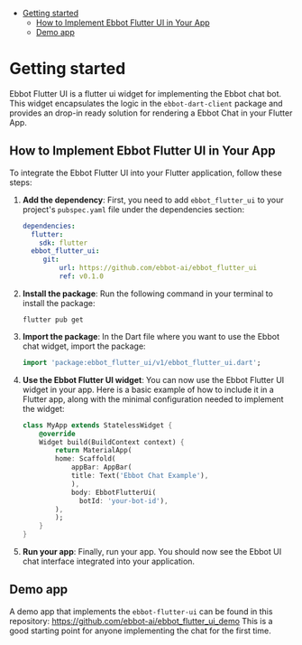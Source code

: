 - [Getting started](#getting-started)
  - [How to Implement Ebbot Flutter UI in Your App](#how-to-implement-ebbot-flutter-ui-in-your-app)
  - [Demo app](#demo-app)


# Getting started

Ebbot Flutter UI is a flutter ui widget for implementing the Ebbot chat bot.
This widget encapsulates the logic in the `ebbot-dart-client` package and provides an drop-in ready solution for rendering a Ebbot Chat in your Flutter App.

## How to Implement Ebbot Flutter UI in Your App

To integrate the Ebbot Flutter UI into your Flutter application, follow these steps:

1. **Add the dependency**: First, you need to add `ebbot_flutter_ui` to your project's `pubspec.yaml` file under the dependencies section:

   ```yaml
   dependencies:
     flutter:
       sdk: flutter
     ebbot_flutter_ui:
        git:
            url: https://github.com/ebbot-ai/ebbot_flutter_ui
            ref: v0.1.0

1. **Install the package**: Run the following command in your terminal to install the package:
    ```
    flutter pub get
    ```
2. **Import the package**: In the Dart file where you want to use the Ebbot chat widget, import the package:
    ```dart
    import 'package:ebbot_flutter_ui/v1/ebbot_flutter_ui.dart';
    ```
3. **Use the Ebbot Flutter UI widget**:  You can now use the Ebbot Flutter UI widget in your app. Here is a basic example of how to include it in a Flutter app, along with the minimal configuration needed to implement the widget:
    ```dart
    class MyApp extends StatelessWidget {
        @override
        Widget build(BuildContext context) {
            return MaterialApp(
            home: Scaffold(
                appBar: AppBar(
                title: Text('Ebbot Chat Example'),
                ),
                body: EbbotFlutterUi(
                  botId: 'your-bot-id'),
            ),
            );
        }
    }
    ```
4. **Run your app**: Finally, run your app. You should now see the Ebbot UI chat interface integrated into your application.

## Demo app

A demo app that implements the `ebbot-flutter-ui` can be found in this repository: https://github.com/ebbot-ai/ebbot_flutter_ui_demo
This is a good starting point for anyone implementing the chat for the first time.
